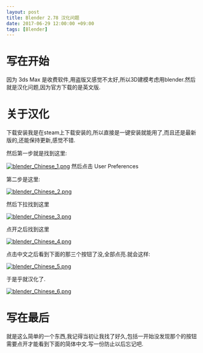 ```yaml
---
layout: post
title: Blender 2.78 汉化问题
date: 2017-06-29 12:00:00 +09:00
tags: [Blender]
---
```


# 写在开始
因为 3ds Max 是收费软件,用盗版又感觉不太好,所以3D建模考虑用blender.然后就是汉化问题,因为官方下载的是英文版.
# 关于汉化
下载安装我是在steam上下载安装的,所以直接是一键安装就能用了,而且还是最新版的,还能保持更新,感觉不错.

然后第一步就是找到这里:

[![blender_Chinese_1.png](https://i.loli.net/2018/12/04/5c05d95f51850.png)](https://i.loli.net/2018/12/04/5c05d95f51850.png)
然后点击 User Preferences

第二步是这里:

[![blender_Chinese_2.png](https://i.loli.net/2018/12/04/5c05d95ec4582.png)](https://i.loli.net/2018/12/04/5c05d95ec4582.png)

然后下拉找到这里

[![blender_Chinese_3.png](https://i.loli.net/2018/12/04/5c05d95ec3398.png)](https://i.loli.net/2018/12/04/5c05d95ec3398.png)

点开之后找到这里

[![blender_Chinese_4.png](https://i.loli.net/2018/12/04/5c05d95ed5889.png)](https://i.loli.net/2018/12/04/5c05d95ed5889.png)

点击中文之后看到下面的那三个按钮了没,全部点亮.就会这样:

[![blender_Chinese_5.png](https://i.loli.net/2018/12/04/5c05d95ec1838.png)](https://i.loli.net/2018/12/04/5c05d95ec1838.png)

于是乎就汉化了.

[![blender_Chinese_6.png](https://i.loli.net/2018/12/04/5c05d95fb3e8a.png)](https://i.loli.net/2018/12/04/5c05d95fb3e8a.png)

# 写在最后
就是这么简单的一个东西,我记得当初让我找了好久,包括一开始没发现那个的按钮需要点开才能看到下面的简体中文.写一份防止以后忘记吧.
